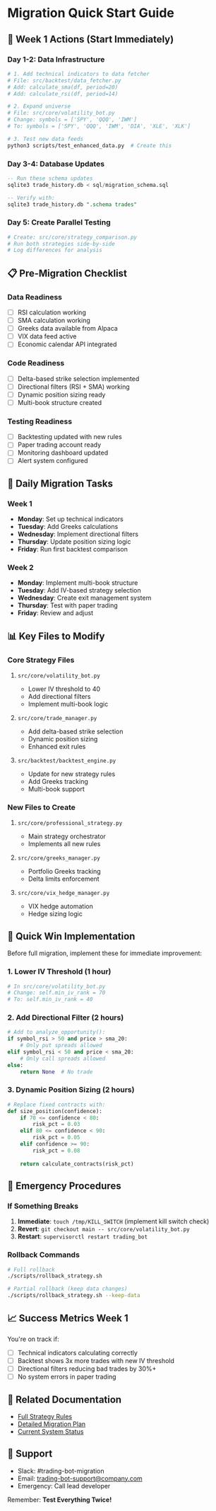 # Migration Quick Start Guide

## 🚀 Week 1 Actions (Start Immediately)

### Day 1-2: Data Infrastructure
```bash
# 1. Add technical indicators to data fetcher
# File: src/backtest/data_fetcher.py
# Add: calculate_sma(df, period=20)
# Add: calculate_rsi(df, period=14)

# 2. Expand universe
# File: src/core/volatility_bot.py
# Change: symbols = ['SPY', 'QQQ', 'IWM']
# To: symbols = ['SPY', 'QQQ', 'IWM', 'DIA', 'XLE', 'XLK']

# 3. Test new data feeds
python3 scripts/test_enhanced_data.py  # Create this
```

### Day 3-4: Database Updates
```sql
-- Run these schema updates
sqlite3 trade_history.db < sql/migration_schema.sql

-- Verify with:
sqlite3 trade_history.db ".schema trades"
```

### Day 5: Create Parallel Testing
```python
# Create: src/core/strategy_comparison.py
# Run both strategies side-by-side
# Log differences for analysis
```

## 📋 Pre-Migration Checklist

### Data Readiness
- [ ] RSI calculation working
- [ ] SMA calculation working
- [ ] Greeks data available from Alpaca
- [ ] VIX data feed active
- [ ] Economic calendar API integrated

### Code Readiness
- [ ] Delta-based strike selection implemented
- [ ] Directional filters (RSI + SMA) working
- [ ] Dynamic position sizing ready
- [ ] Multi-book structure created

### Testing Readiness
- [ ] Backtesting updated with new rules
- [ ] Paper trading account ready
- [ ] Monitoring dashboard updated
- [ ] Alert system configured

## 🔄 Daily Migration Tasks

### Week 1
- **Monday**: Set up technical indicators
- **Tuesday**: Add Greeks calculations
- **Wednesday**: Implement directional filters
- **Thursday**: Update position sizing logic
- **Friday**: Run first backtest comparison

### Week 2
- **Monday**: Implement multi-book structure
- **Tuesday**: Add IV-based strategy selection
- **Wednesday**: Create exit management system
- **Thursday**: Test with paper trading
- **Friday**: Review and adjust

## 📊 Key Files to Modify

### Core Strategy Files
1. `src/core/volatility_bot.py`
   - Lower IV threshold to 40
   - Add directional filters
   - Implement multi-book logic

2. `src/core/trade_manager.py`
   - Add delta-based strike selection
   - Dynamic position sizing
   - Enhanced exit rules

3. `src/backtest/backtest_engine.py`
   - Update for new strategy rules
   - Add Greeks tracking
   - Multi-book support

### New Files to Create
1. `src/core/professional_strategy.py`
   - Main strategy orchestrator
   - Implements all new rules

2. `src/core/greeks_manager.py`
   - Portfolio Greeks tracking
   - Delta limits enforcement

3. `src/core/vix_hedge_manager.py`
   - VIX hedge automation
   - Hedge sizing logic

## 🎯 Quick Win Implementation

Before full migration, implement these for immediate improvement:

### 1. Lower IV Threshold (1 hour)
```python
# In src/core/volatility_bot.py
# Change: self.min_iv_rank = 70
# To: self.min_iv_rank = 40
```

### 2. Add Directional Filter (2 hours)
```python
# Add to analyze_opportunity():
if symbol_rsi > 50 and price > sma_20:
    # Only put spreads allowed
elif symbol_rsi < 50 and price < sma_20:
    # Only call spreads allowed
else:
    return None  # No trade
```

### 3. Dynamic Position Sizing (2 hours)
```python
# Replace fixed contracts with:
def size_position(confidence):
    if 70 <= confidence < 80:
        risk_pct = 0.03
    elif 80 <= confidence < 90:
        risk_pct = 0.05
    elif confidence >= 90:
        risk_pct = 0.08
    
    return calculate_contracts(risk_pct)
```

## 🚨 Emergency Procedures

### If Something Breaks
1. **Immediate**: `touch /tmp/KILL_SWITCH` (implement kill switch check)
2. **Revert**: `git checkout main -- src/core/volatility_bot.py`
3. **Restart**: `supervisorctl restart trading_bot`

### Rollback Commands
```bash
# Full rollback
./scripts/rollback_strategy.sh

# Partial rollback (keep data changes)
./scripts/rollback_strategy.sh --keep-data
```

## 📈 Success Metrics Week 1

You're on track if:
- [ ] Technical indicators calculating correctly
- [ ] Backtest shows 3x more trades with new IV threshold
- [ ] Directional filters reducing bad trades by 30%+
- [ ] No system errors in paper trading

## 🔗 Related Documentation
- [Full Strategy Rules](PROFESSIONAL_STRATEGY.md)
- [Detailed Migration Plan](MIGRATION_PLAN.md)
- [Current System Status](../SYSTEM_STATUS.md)

## 💬 Support
- Slack: #trading-bot-migration
- Email: trading-bot-support@company.com
- Emergency: Call lead developer

Remember: **Test Everything Twice!**